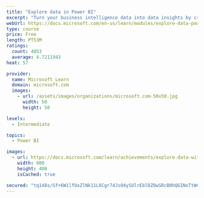 ```yaml
---
title: "Explore data in Power BI"
excerpt: "Turn your business intelligence data into data insights by creating and configuring Power BI dashboards."
webUrl: https://docs.microsoft.com/en-us/learn/modules/explore-data-power-bi/
type: course
price: Free
length: PT53M
ratings:
  count: 4053
  average: 4.7211943
heat: 57

provider:
  name: Microsoft Learn
  domain: microsoft.com
  images:
    - url: /assets/images/organizations/microsoft.com-50x50.jpg
      width: 50
      height: 50

levels:
  - Intermediate

topics:
  - Power BI

images:
  - url: https://docs.microsoft.com/learn/achievements/explore-data-with-power-bi-desktop-social.png
    width: 800
    height: 400
    isCached: true

secured: "tq148s/Gf+6W1lfUxZlNk11L6Cgr74JsO4ySUlrEblDZOwSRcB0hQGINoTtWCSv6ynRLnNXZKWnJ2Qo8WTzAx8rtcfxxSbuo1/6UhiNtwSLnaHMJ6kfU/xlS3LmJDMIfyazV/ub9+frikfzk6UwoUwDzs19N0Fsl8LhXonh7dCvWi9nmbmVxGiseaidQv/xj9gH8fLDvZTxeWfXuHuPDZlh6nHo7keW47O3riVEmsAEIPlOTa1PbfRnvkaI1KwiTsyoV0vxETdanywhn3dBEn6/nx6h0UGYvve1bRGlVRr2P6WNEtf+3aNRRukzf/HolJZivSbadETkBHf+RWYcT/9sbj51C3Ql5ZwvXgS/oBNJPA5kGPo9b0jeIYruz2bdSKpvetDa0ke4rIzPNSynjMLFED0KDvrsgGhedbFUHsLA=;5zZmVdBRl2v71238fwVL6g=="
---
```


